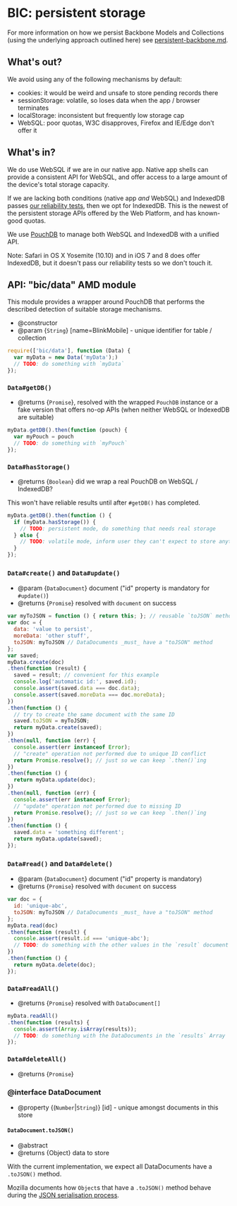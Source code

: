 # BIC: persistent storage

For more information on how we persist Backbone Models and Collections (using
the underlying approach outlined here) see
[persistent-backbone.md](persistent-backbone.md).


## What's out?

We avoid using any of the following mechanisms by default:

- cookies: it would be weird and unsafe to store pending records there
- sessionStorage: volatile, so loses data when the app / browser terminates
- localStorage: inconsistent but frequently low storage cap
- WebSQL: poor quotas, W3C disapproves, Firefox and IE/Edge don't offer it


## What's in?

We do use WebSQL if we are in our native app. Native app shells can provide a
consistent API for WebSQL, and offer access to a large amount of the device's
total storage capacity.

If we are lacking both conditions (native app _and_ WebSQL) and IndexedDB passes
[our reliability tests](https://github.com/blinkmobile/is-indexeddb-reliable),
then we opt for IndexedDB. This is the newest of the persistent storage APIs
offered by the Web Platform, and has known-good quotas.

We use [PouchDB](pouchdb.md) to manage both WebSQL and IndexedDB with a unified
API.

Note: Safari in OS X Yosemite (10.10) and in iOS 7 and 8 does offer IndexedDB,
but it doesn't pass our reliability tests so we don't touch it.


## API: "bic/data" AMD module

This module provides a wrapper around PouchDB that performs the described
detection of suitable storage mechanisms.

- @constructor
- @param {`String`} [name=BlinkMobile] - unique identifier for table / collection

```js
require(['bic/data'], function (Data) {
  var myData = new Data('myData');)
  // TODO: do something with `myData`
});
```


### `Data#getDB()`

- @returns {`Promise`}, resolved with the wrapped `PouchDB` instance or a fake
  version that offers no-op APIs (when neither WebSQL or IndexedDB are suitable)

```js
myData.getDB().then(function (pouch) {
  var myPouch = pouch
  // TODO: do something with `myPouch`
});
```


### `Data#hasStorage()`

- @returns {`Boolean`} did we wrap a real PouchDB on WebSQL / IndexedDB?

This won't have reliable results until after `#getDB()` has completed.

```js
myData.getDB().then(function () {
  if (myData.hasStorage()) {
    // TODO: persistent mode, do something that needs real storage
  } else {
    // TODO: volatile mode, inform user they can't expect to store anything
  }
});
```


### `Data#create()` and `Data#update()`

- @param {`DataDocument`} document ("id" property is mandatory for `#update()`)
- @returns {`Promise`} resolved with `document` on success

```js
var myToJSON = function () { return this; }; // reusable `toJSON` method
var doc = {
  data: 'value to persist',
  moreData: 'other stuff',
  toJSON: myToJSON // DataDocuments _must_ have a "toJSON" method
};
var saved;
myData.create(doc)
.then(function (result) {
  saved = result; // convenient for this example
  console.log('automatic id:', saved.id);
  console.assert(saved.data === doc.data);
  console.assert(saved.moreData === doc.moreData);
})
.then(function () {
  // try to create the same document with the same ID
  saved.toJSON = myToJSON;
  return myData.create(saved);
})
.then(null, function (err) {
  console.assert(err instanceof Error);
  // "create" operation not performed due to unique ID conflict
  return Promise.resolve(); // just so we can keep `.then()`ing
})
.then(function () {
  return myData.update(doc);
})
.then(null, function (err) {
  console.assert(err instanceof Error);
  // "update" operation not performed due to missing ID
  return Promise.resolve(); // just so we can keep `.then()`ing
})
.then(function () {
  saved.data = 'something different';
  return myData.update(saved);
});
```


### `Data#read()` and `Data#delete()`

- @param {`DataDocument`} document ("id" property is mandatory)
- @returns {`Promise`} resolved with `document` on success

```js
var doc = {
  id: 'unique-abc',
  toJSON: myToJSON // DataDocuments _must_ have a "toJSON" method
};
myData.read(doc)
.then(function (result) {
  console.assert(result.id === 'unique-abc');
  // TODO: do something with the other values in the `result` document
})
.then(function () {
  return myData.delete(doc);
});
```


### `Data#readAll()`

- @returns {`Promise`} resolved with `DataDocument[]`

```js
myData.readAll()
.then(function (results) {
  console.assert(Array.isArray(results));
  // TODO: do something with the DataDocuments in the `results` Array
});
```


### `Data#deleteAll()`

- @returns {`Promise`}


### @interface DataDocument

- @property {(`Number`|`String`)} [id] - unique amongst documents in this store


#### `DataDocument.toJSON()`

- @abstract
- @returns {Object} data to store

With the current implementation, we expect all DataDocuments have a `.toJSON()`
method.

Mozilla documents how `Object`s that have a `.toJSON()` method behave
during the [JSON serialisation process](https://developer.mozilla.org/en/docs/Web/JavaScript/Reference/Global_Objects/JSON/stringify#toJSON()_behavior).
